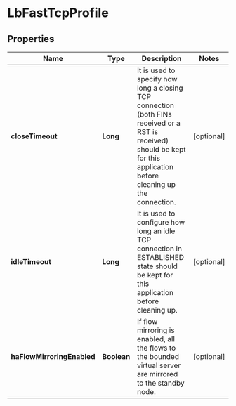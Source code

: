# LbFastTcpProfile

## Properties
Name | Type | Description | Notes
------------ | ------------- | ------------- | -------------
**closeTimeout** | **Long** | It is used to specify how long a closing TCP connection (both FINs received or a RST is received) should be kept for this application before cleaning up the connection.  |  [optional]
**idleTimeout** | **Long** | It is used to configure how long an idle TCP connection in ESTABLISHED state should be kept for this application before cleaning up.  |  [optional]
**haFlowMirroringEnabled** | **Boolean** | If flow mirroring is enabled, all the flows to the bounded virtual server are mirrored to the standby node.  |  [optional]
